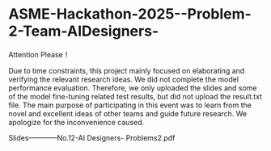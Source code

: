 # ASME-Hackathon-2025--Problem-2-Team-AIDesigners-
Attention Please！

Due to time constraints, this project mainly focused on elaborating and verifying the relevant research ideas. We did not complete the model performance evaluation. Therefore, we only uploaded the slides and some of the model fine-tuning related test results, but did not upload the result.txt file. The main purpose of participating in this event was to learn from the novel and excellent ideas of other teams and guide future research. We apologize for the inconvenience caused.

Slides————No.12-AI Designers- Problems2.pdf
